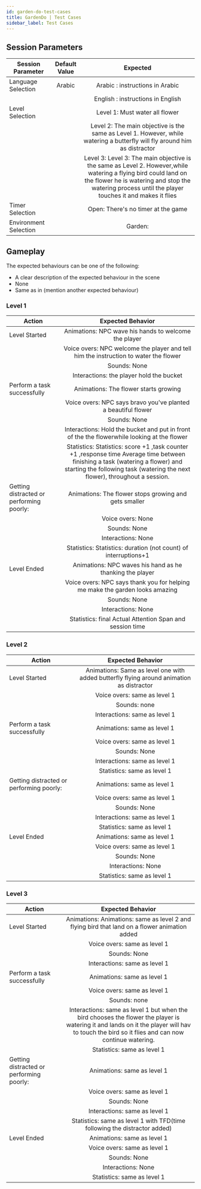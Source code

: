 ```yaml
---
id: garden-do-test-cases
title: GardenDo | Test Cases
sidebar_label: Test Cases
---
```


## Session Parameters

| Session Parameter     	| Default Value 	|          Expected          	|
|-----------------------	|:-------------:	|:--------------------------:	|
| Language Selection    	| Arabic              	|   Arabic : instructions in Arabic                         	|
|    	|             	|   English : instructions in English                         	|
| Level Selection       	|               	| Level 1:  Must water all flower                     |
|                           |                   | Level 2: 	 The main objective is the same as Level 1. However, while watering a butterfly will fly around him as distractor                   |
|                           |                   | Level 3:   Level 3: The main objective is the same as Level 2. However,while watering a flying bird could land on the flower he is watering and stop the watering process until the player touches it and makes it flies         	        |
| Timer Selection       	|               	|     Open: There's no timer at the game                     	|
| Environment Selection 	|               	| Garden:                    	|



## Gameplay

The expected behaviours can be one of the following:
- A clear description of the expected behaviour in the scene
- None
- Same as in (mention another expected behaviour)

### Level 1

| Action                                   	|                                Expected Behavior                                	|
|------------------------------------------	|:----------------------------------------------------------------------:	|
| Level Started                            	| Animations:     NPC wave his hands to welcome the player                                                        	|
|                                       	| Voice overs:     NPC welcome the player and tell him the instruction to water the flower                                                      	|
|                                       	| Sounds:                None                                               	|
|                                       	| Interactions:     the player hold the bucket                                                    	|
| Perform a task successfully              	| Animations: The flower starts growing                                                            	|
|                                       	| Voice overs:   NPC says bravo you've planted a beautiful  flower                                                       	|
|                                       	| Sounds:       None                                                        	|
|                                       	| Interactions:  Hold the bucket and put in front of the the flowerwhile looking at the flower                                                         	|
|                                       	| Statistics:  Statistics: score +1 ,task counter +1 ,response time Average time between finishing a task (watering a flower) and starting the following task (watering the next flower), throughout a session.                                                         	|
| Getting distracted or performing poorly: 	| Animations:   The flower stops growing and gets smaller                                                        	|
|                                       	| Voice overs:       None                                            	|
|                                       	| Sounds:               None                                                	|
|                                       	| Interactions:     None                                                      	|
|                                       	| Statistics:         Statistics: duration (not count) of interruptions+1                                                  	|
| Level Ended                              	| Animations:   NPC waves his hand as he thanking the player                                               	|
|                                       	| Voice overs:   NPC says thank you for helping me make the garden looks amazing                                                        	|
|                                       	| Sounds:              None                                                 	|
|                                       	| Interactions:       None                                                    	|
|                                       	| Statistics:           final Actual Attention Span and session time                                                	|

### Level 2

| Action                                   	|                                Expected Behavior                                	|
|------------------------------------------	|:----------------------------------------------------------------------:	|
| Level Started                            	| Animations:   Same as level one with added butterfly flying around animation as distractor                                                        	|
|                                       	| Voice overs:             same as level 1                                              	|
|                                       	| Sounds:              none                                                 	|
|                                       	| Interactions:        same as level 1                                                   	|
| Perform a task successfully              	| Animations:        same as level 1                                                     	|
|                                       	| Voice overs:          same as level 1                                                 	|
|                                       	| Sounds:                    None                                           	|
|                                       	| Interactions:             same as level 1                                              	|
|                                       	| Statistics:               same as level 1                                            	|
| Getting distracted or performing poorly: 	| Animations:              same as level 1                                             	|
|                                       	| Voice overs:                same as level 1                                           	|
|                                       	| Sounds:                     None                                          	|
|                                       	| Interactions:               same as level 1                                            	|
|                                       	| Statistics:                 same as level 1                                          	|
| Level Ended                              	| Animations:                   same as level 1                                        	|
|                                       	| Voice overs:                  same as level 1                                         	|
|                                       	| Sounds:                       None                                        	|
|                                       	| Interactions:                None                                           	|
|                                       	| Statistics:                   same as level 1                                        	|

### Level 3

| Action                                   	|                                Expected Behavior                                	|
|------------------------------------------	|:----------------------------------------------------------------------:	|
| Level Started                            	| Animations:   Animations: same as level 2 and flying bird that land on a flower animation added                                                         	|
|                                       	| Voice overs:      same as level 1                                                     	|
|                                       	| Sounds:          None                                                     	|
|                                       	| Interactions:     same as level 1                                                        	|
| Perform a task successfully              	| Animations:        same as level 1                                                       	|
|                                       	| Voice overs:       same as level 1                                                      	|
|                                       	| Sounds:                  none                                             	|
|                                       	| Interactions:           same as level 1  but when the bird chooses the flower the player is watering it and lands on it the player will hav to touch the bird so it flies and can now continue watering.                                                	|
|                                       	| Statistics:               same as level 1                                              	|
| Getting distracted or performing poorly: 	| Animations:    same as level 1                                                         	|
|                                       	| Voice overs:         same as level 1                                                    	|
|                                       	| Sounds:              None                                                 	|
|                                       	| Interactions:          same as level 1                                                   	|
|                                       	| Statistics:    same as level 1  with TFD(time following the distractor added)                                                       	|
| Level Ended                              	| Animations:     same as level 1                                                        	|
|                                       	| Voice overs:      same as level 1                                                       	|
|                                       	| Sounds:            None                                                   	|
|                                       	| Interactions:      None                                                     	|
|                                       	| Statistics:        same as level 1                                                     	|
